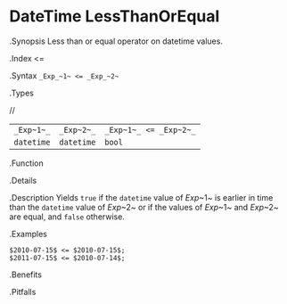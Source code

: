# DateTime LessThanOrEqual

.Synopsis
Less than or equal operator on datetime values.

.Index
<=

.Syntax
`_Exp_~1~ <= _Exp_~2~`

.Types

//

|                 |                 |                         |
| --- | --- | --- |
| `_Exp~1~_`      | `_Exp~2~_`      | `_Exp~1~_ <= _Exp~2~_`  |
| `datetime`     |  `datetime`    | `bool`                |


.Function

.Details

.Description
Yields `true` if the `datetime` value of _Exp_~1~ is earlier in time than the `datetime` value
of _Exp_~2~ or if the values of _Exp_~1~ and _Exp_~2~ are equal, and `false` otherwise.

.Examples
```rascal-shell
$2010-07-15$ <= $2010-07-15$;
$2011-07-15$ <= $2010-07-14$;
```

.Benefits

.Pitfalls

